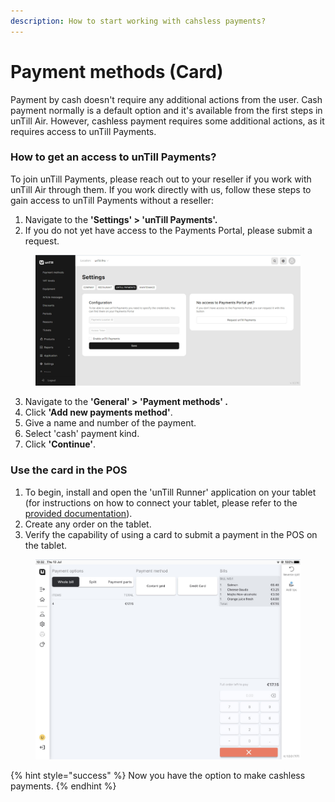 ```yaml
---
description: How to start working with cahsless payments?
---
```


# Payment methods (Card)

Payment by cash doesn't require any additional actions from the user. Cash payment normally is a default option and it's available from the first steps in unTill Air. However, cashless payment requires some additional actions, as it requires access to unTill Payments.

### How to get an access to unTill Payments?

To join unTill Payments, please reach out to your reseller if you work with unTill Air through them. If you work directly with us, follow these steps to gain access to unTill Payments without a reseller:

1. Navigate to the **'Settings' > 'unTill Payments'.**
2. If you do not yet have access to the Payments Portal, please submit a request.

<figure><img src="../../../.gitbook/assets/payment.jpg" alt="" width="563"><figcaption></figcaption></figure>

3. Navigate to the **'General' > 'Payment methods' .**
4. Click **'Add new payments method'**.
5. Give a name and number of the payment.
6. Select 'cash' payment kind.&#x20;
7. Click **'Continue'**.

### Use the card in the POS

1. To begin, install and open the 'unTill Runner' application on your tablet (for instructions on how to connect your tablet, please refer to the [provided documentation](../equipment/add-devices.md)).
2. Create any order on the tablet.
3. Verify the capability of using a card to submit a payment in the POS on the tablet.

<figure><img src="../../../.gitbook/assets/card.jpg" alt="" width="563"><figcaption></figcaption></figure>

{% hint style="success" %}
Now you have the option to make cashless payments.
{% endhint %}
